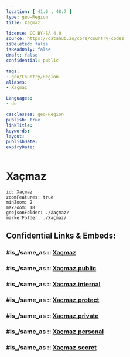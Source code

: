 ```yaml
---
location: [ 41.6 , 48.7 ] 
type: geo-Region
title: Xaçmaz

license: CC BY-SA 4.0
source: https://datahub.io/core/country-codes
isDeleted: false
isReadOnly: false
draft: false
confidential: public

tags:
- geo/Country/Region
aliases:
- Xaçmaz

Languages:
- de

cssclasses: geo-Region
publish: true
linkTitle: 
keywords: 
layout: 
publishDate: 
expiryDate: 
---
```


# Xaçmaz

```leaflet
id: Xaçmaz
zoomFeatures: true 
minZoom: 2 
maxZoom: 18
geojsonFolder: ./Xaçmaz/
markerFolder: ./Xaçmaz/
```


## Confidential Links & Embeds: 

### #is_/same_as :: [Xaçmaz](/_Standards/Earth/Continent/Asia/Asia~North~West/Azerbaijan/Regions~Azerbaijan/Quba-Khachmaz/counties~Quba-Khachmaz/Xaçmaz.md) 

### #is_/same_as :: [Xaçmaz.public](/_public/Earth/Continent/Asia/Asia~North~West/Azerbaijan/Regions~Azerbaijan/Quba-Khachmaz/counties~Quba-Khachmaz/Xaçmaz.public.md) 

### #is_/same_as :: [Xaçmaz.internal](/_internal/Earth/Continent/Asia/Asia~North~West/Azerbaijan/Regions~Azerbaijan/Quba-Khachmaz/counties~Quba-Khachmaz/Xaçmaz.internal.md) 

### #is_/same_as :: [Xaçmaz.protect](/_protect/Earth/Continent/Asia/Asia~North~West/Azerbaijan/Regions~Azerbaijan/Quba-Khachmaz/counties~Quba-Khachmaz/Xaçmaz.protect.md) 

### #is_/same_as :: [Xaçmaz.private](/_private/Earth/Continent/Asia/Asia~North~West/Azerbaijan/Regions~Azerbaijan/Quba-Khachmaz/counties~Quba-Khachmaz/Xaçmaz.private.md) 

### #is_/same_as :: [Xaçmaz.personal](/_personal/Earth/Continent/Asia/Asia~North~West/Azerbaijan/Regions~Azerbaijan/Quba-Khachmaz/counties~Quba-Khachmaz/Xaçmaz.personal.md) 

### #is_/same_as :: [Xaçmaz.secret](/_secret/Earth/Continent/Asia/Asia~North~West/Azerbaijan/Regions~Azerbaijan/Quba-Khachmaz/counties~Quba-Khachmaz/Xaçmaz.secret.md)


